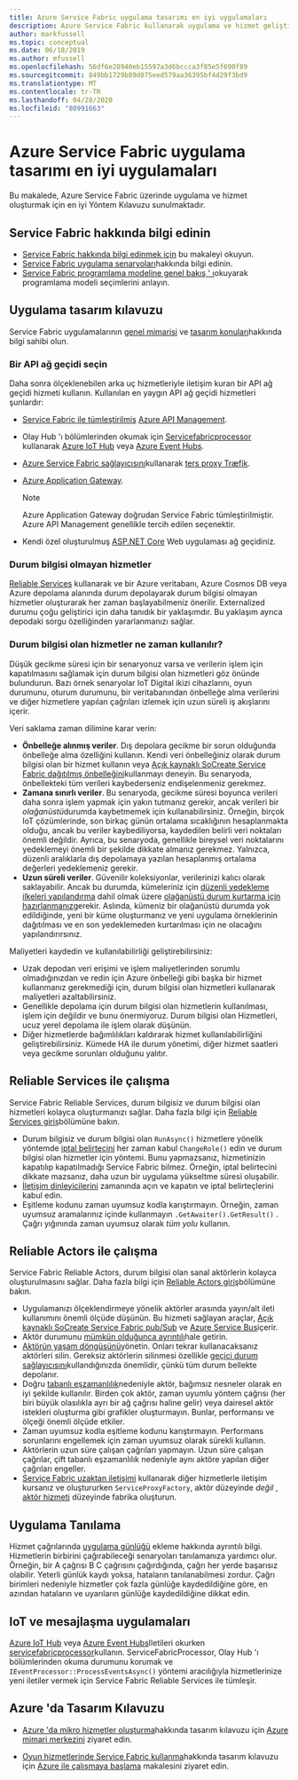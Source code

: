```yaml
---
title: Azure Service Fabric uygulama tasarımı en iyi uygulamaları
description: Azure Service Fabric kullanarak uygulama ve hizmet geliştirmeye yönelik en iyi yöntemler ve tasarım konuları.
author: markfussell
ms.topic: conceptual
ms.date: 06/18/2019
ms.author: mfussell
ms.openlocfilehash: 56df6e28940eb15597a3d6bccca3f85e5f690f89
ms.sourcegitcommit: 849bb1729b89d075eed579aa36395bf4d29f3bd9
ms.translationtype: MT
ms.contentlocale: tr-TR
ms.lasthandoff: 04/28/2020
ms.locfileid: "80991663"
---
```

# <a name="azure-service-fabric-application-design-best-practices"></a>Azure Service Fabric uygulama tasarımı en iyi uygulamaları

Bu makalede, Azure Service Fabric üzerinde uygulama ve hizmet oluşturmak için en iyi Yöntem Kılavuzu sunulmaktadır.
 
## <a name="get-familiar-with-service-fabric"></a>Service Fabric hakkında bilgi edinin
* [Service Fabric hakkında bilgi edinmek için](service-fabric-content-roadmap.md) bu makaleyi okuyun.
* [Service Fabric uygulama senaryoları](service-fabric-application-scenarios.md)hakkında bilgi edinin.
* [Service Fabric programlama modeline genel bakış ' ı](service-fabric-choose-framework.md)okuyarak programlama modeli seçimlerini anlayın.



## <a name="application-design-guidance"></a>Uygulama tasarım kılavuzu
Service Fabric uygulamalarının [genel mimarisi](https://docs.microsoft.com/azure/architecture/reference-architectures/microservices/service-fabric) ve [tasarım konuları](https://docs.microsoft.com/azure/architecture/reference-architectures/microservices/service-fabric#design-considerations)hakkında bilgi sahibi olun.

### <a name="choose-an-api-gateway"></a>Bir API ağ geçidi seçin
Daha sonra ölçeklenebilen arka uç hizmetleriyle iletişim kuran bir API ağ geçidi hizmeti kullanın. Kullanılan en yaygın API ağ geçidi hizmetleri şunlardır:

- [Service Fabric ile tümleştirilmiş](https://docs.microsoft.com/azure/service-fabric/service-fabric-tutorial-deploy-api-management) [Azure API Management](https://docs.microsoft.com/azure/service-fabric/service-fabric-api-management-overview).
- Olay Hub 'ı bölümlerinden okumak için [Servicefabricprocessor](https://github.com/Azure/azure-sdk-for-net/tree/master/sdk/eventhub/Microsoft.Azure.EventHubs.ServiceFabricProcessor) kullanarak [Azure IoT Hub](https://docs.microsoft.com/azure/iot-hub/) veya [Azure Event Hubs](https://docs.microsoft.com/azure/event-hubs/).
- [Azure Service Fabric sağlayıcısını](https://docs.traefik.io/v1.6/configuration/backends/servicefabric/)kullanarak [ters proxy Træfik](https://blogs.msdn.microsoft.com/azureservicefabric/2018/04/05/intelligent-routing-on-service-fabric-with-traefik/).
- [Azure Application Gateway](https://docs.microsoft.com/azure/application-gateway/).

   > [!NOTE] 
   > Azure Application Gateway doğrudan Service Fabric tümleştirilmiştir. Azure API Management genellikle tercih edilen seçenektir.
- Kendi özel oluşturulmuş [ASP.NET Core](https://docs.microsoft.com/azure/service-fabric/service-fabric-reliable-services-communication-aspnetcore) Web uygulaması ağ geçidiniz.

### <a name="stateless-services"></a>Durum bilgisi olmayan hizmetler
[Reliable Services](https://docs.microsoft.com/azure/service-fabric/service-fabric-reliable-services-introduction) kullanarak ve bir Azure veritabanı, Azure Cosmos DB veya Azure depolama alanında durum depolayarak durum bilgisi olmayan hizmetler oluşturarak her zaman başlayabilmeniz önerilir. Externalized durumu çoğu geliştirici için daha tanıdık bir yaklaşımdır. Bu yaklaşım ayrıca depodaki sorgu özelliğinden yararlanmanızı sağlar.  

### <a name="when-to-use-stateful-services"></a>Durum bilgisi olan hizmetler ne zaman kullanılır?
Düşük gecikme süresi için bir senaryonuz varsa ve verilerin işlem için kapatılmasını sağlamak için durum bilgisi olan hizmetleri göz önünde bulundurun. Bazı örnek senaryolar IoT Digital ikizi cihazlarını, oyun durumunu, oturum durumunu, bir veritabanından önbelleğe alma verilerini ve diğer hizmetlere yapılan çağrıları izlemek için uzun süreli iş akışlarını içerir.

Veri saklama zaman dilimine karar verin:

- **Önbelleğe alınmış veriler**. Dış depolara gecikme bir sorun olduğunda önbelleğe alma özelliğini kullanın. Kendi veri önbelleğiniz olarak durum bilgisi olan bir hizmet kullanın veya [Açık kaynaklı SoCreate Service Fabric dağıtılmış önbelleğini](https://github.com/SoCreate/service-fabric-distributed-cache)kullanmayı deneyin. Bu senaryoda, önbellekteki tüm verileri kaybederseniz endişelenmeniz gerekmez.
- **Zamana sınırlı veriler**. Bu senaryoda, gecikme süresi boyunca verileri daha sonra işlem yapmak için yakın tutmanız gerekir, ancak verileri bir *olağanüstü*durumda kaybetmemek için kullanabilirsiniz. Örneğin, birçok IoT çözümlerinde, son birkaç günün ortalama sıcaklığının hesaplanmakta olduğu, ancak bu veriler kaybediliyorsa, kaydedilen belirli veri noktaları önemli değildir. Ayrıca, bu senaryoda, genellikle bireysel veri noktalarını yedeklemeyi önemli bir şekilde dikkate almanız gerekmez. Yalnızca, düzenli aralıklarla dış depolamaya yazılan hesaplanmış ortalama değerleri yedeklemeniz gerekir.  
- **Uzun süreli veriler**. Güvenilir koleksiyonlar, verilerinizi kalıcı olarak saklayabilir. Ancak bu durumda, kümeleriniz için [düzenli yedekleme ilkeleri yapılandırma](https://docs.microsoft.com/azure/service-fabric/service-fabric-backuprestoreservice-configure-periodic-backup) dahil olmak üzere [olağanüstü durum kurtarma için hazırlanmanız](https://docs.microsoft.com/azure/service-fabric/service-fabric-disaster-recovery)gerekir. Aslında, kümeniz bir olağanüstü durumda yok edildiğinde, yeni bir küme oluşturmanız ve yeni uygulama örneklerinin dağıtılması ve en son yedeklemeden kurtarılması için ne olacağını yapılandırırsınız.

Maliyetleri kaydedin ve kullanılabilirliği geliştirebilirsiniz:
- Uzak depodan veri erişimi ve işlem maliyetlerinden sorumlu olmadığınızdan ve redin için Azure önbelleği gibi başka bir hizmet kullanmanız gerekmediği için, durum bilgisi olan hizmetleri kullanarak maliyetleri azaltabilirsiniz.
- Genellikle depolama için durum bilgisi olan hizmetlerin kullanılması, işlem için değildir ve bunu önermiyoruz. Durum bilgisi olan Hizmetleri, ucuz yerel depolama ile işlem olarak düşünün.
- Diğer hizmetlerde bağımlılıkları kaldırarak hizmet kullanılabilirliğini geliştirebilirsiniz. Kümede HA ile durum yönetimi, diğer hizmet saatleri veya gecikme sorunları olduğunu yalıtır.

## <a name="how-to-work-with-reliable-services"></a>Reliable Services ile çalışma
Service Fabric Reliable Services, durum bilgisiz ve durum bilgisi olan hizmetleri kolayca oluşturmanızı sağlar. Daha fazla bilgi için [Reliable Services giriş](https://docs.microsoft.com/azure/service-fabric/service-fabric-reliable-services-introduction)bölümüne bakın.
- Durum bilgisiz ve durum bilgisi olan `RunAsync()` hizmetlere yönelik yöntemde [iptal belirtecini](https://docs.microsoft.com/azure/service-fabric/service-fabric-reliable-services-lifecycle#stateful-service-primary-swaps) her zaman kabul `ChangeRole()` edin ve durum bilgisi olan hizmetler için yöntemi. Bunu yapmazsanız, hizmetinizin kapatılıp kapatılmadığı Service Fabric bilmez. Örneğin, iptal belirtecini dikkate mazsanız, daha uzun bir uygulama yükseltme süresi oluşabilir.
-    [İletişim dinleyicilerini](https://docs.microsoft.com/azure/service-fabric/service-fabric-reliable-services-communication) zamanında açın ve kapatın ve iptal belirteçlerini kabul edin.
-    Eşitleme kodunu zaman uyumsuz kodla karıştırmayın. Örneğin, zaman uyumsuz aramalarınız içinde kullanmayın `.GetAwaiter().GetResult()` . Çağrı yığınında zaman uyumsuz olarak *tüm yolu* kullanın.

## <a name="how-to-work-with-reliable-actors"></a>Reliable Actors ile çalışma
Service Fabric Reliable Actors, durum bilgisi olan sanal aktörlerin kolayca oluşturulmasını sağlar. Daha fazla bilgi için [Reliable Actors giriş](https://docs.microsoft.com/azure/service-fabric/service-fabric-reliable-actors-introduction)bölümüne bakın.

- Uygulamanızı ölçeklendirmeye yönelik aktörler arasında yayın/alt ileti kullanımını önemli ölçüde düşünün. Bu hizmeti sağlayan araçlar, [Açık kaynaklı SoCreate Service Fabric pub/Sub](https://service-fabric-pub-sub.socreate.it/) ve [Azure Service Bus](https://docs.microsoft.com/azure/service-bus/)içerir.
- Aktör durumunu [mümkün olduğunca ayrıntılı](https://docs.microsoft.com/azure/service-fabric/service-fabric-reliable-actors-state-management#best-practices)hale getirin.
- [Aktörün yaşam döngüsünü](https://docs.microsoft.com/azure/service-fabric/service-fabric-reliable-actors-state-management#best-practices)yönetin. Onları tekrar kullanacaksanız aktörleri silin. Gereksiz aktörlerin silinmesi özellikle [geçici durum sağlayıcısını](https://docs.microsoft.com/azure/service-fabric/service-fabric-reliable-actors-state-management#state-persistence-and-replication)kullandığınızda önemlidir, çünkü tüm durum bellekte depolanır.
- Doğru [tabanlı eşzamanlılık](https://docs.microsoft.com/azure/service-fabric/service-fabric-reliable-actors-introduction#concurrency)nedeniyle aktör, bağımsız nesneler olarak en iyi şekilde kullanılır. Birden çok aktör, zaman uyumlu yöntem çağrısı (her biri büyük olasılıkla ayrı bir ağ çağrısı haline gelir) veya dairesel aktör istekleri oluşturma gibi grafikler oluşturmayın. Bunlar, performansı ve ölçeği önemli ölçüde etkiler.
- Zaman uyumsuz kodla eşitleme kodunu karıştırmayın. Performans sorunlarını engellemek için zaman uyumsuz olarak sürekli kullanın.
- Aktörlerin uzun süre çalışan çağrıları yapmayın. Uzun süre çalışan çağrılar, çift tabanlı eşzamanlılık nedeniyle aynı aktöre yapılan diğer çağrıları engeller.
- [Service Fabric uzaktan iletişimi](https://docs.microsoft.com/azure/service-fabric/service-fabric-reliable-services-communication-remoting) kullanarak diğer hizmetlerle iletişim kursanız ve oluştururken `ServiceProxyFactory`, aktör düzeyinde *değil* , [aktör hizmeti](https://docs.microsoft.com/azure/service-fabric/service-fabric-reliable-actors-using) düzeyinde fabrika oluşturun.


## <a name="application-diagnostics"></a>Uygulama Tanılama
Hizmet çağrılarında [uygulama günlüğü](https://docs.microsoft.com/azure/service-fabric/service-fabric-diagnostics-event-generation-app) ekleme hakkında ayrıntılı bilgi. Hizmetlerin birbirini çağırabileceği senaryoları tanılamanıza yardımcı olur. Örneğin, bir A çağrısı B C çağrısını çağırdığında, çağrı her yerde başarısız olabilir. Yeterli günlük kaydı yoksa, hataların tanılanabilmesi zordur. Çağrı birimleri nedeniyle hizmetler çok fazla günlüğe kaydedildiğine göre, en azından hataların ve uyarıların günlüğe kaydedildiğine dikkat edin.

## <a name="iot-and-messaging-applications"></a>IoT ve mesajlaşma uygulamaları
[Azure IoT Hub](https://docs.microsoft.com/azure/iot-hub/) veya [Azure Event Hubs](https://docs.microsoft.com/azure/event-hubs/)Iletileri okurken [servicefabricprocessor](https://github.com/Azure/azure-event-hubs/tree/master/samples/DotNet/Microsoft.Azure.EventHubs/ServiceFabricProcessor)kullanın. ServiceFabricProcessor, Olay Hub 'ı bölümlerinden okuma durumunu korumak ve `IEventProcessor::ProcessEventsAsync()` yöntemi aracılığıyla hizmetlerinize yeni iletiler vermek için Service Fabric Reliable Services ile tümleşir.


## <a name="design-guidance-on-azure"></a>Azure 'da Tasarım Kılavuzu
* [Azure 'da mikro hizmetler oluşturma](https://docs.microsoft.com/azure/architecture/microservices/)hakkında tasarım kılavuzu için [Azure mimari merkezini](https://docs.microsoft.com/azure/architecture/microservices/) ziyaret edin.

* [Oyun hizmetlerinde Service Fabric kullanma](https://docs.microsoft.com/gaming/azure/reference-architectures/multiplayer-synchronous-sf)hakkında tasarım kılavuzu için [Azure ile çalışmaya başlama](https://docs.microsoft.com/gaming/azure/) makalesini ziyaret edin.
